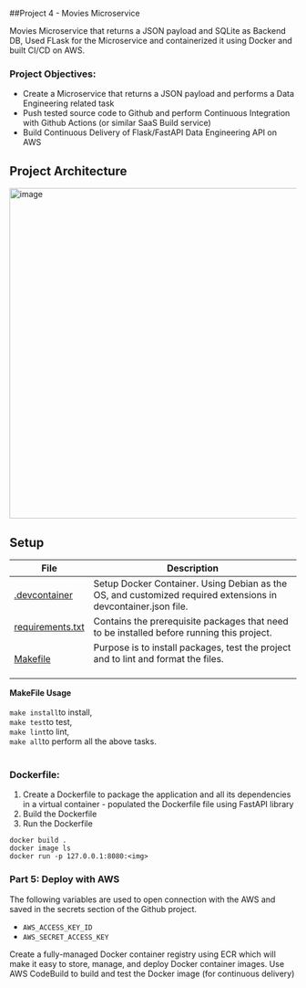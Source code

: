 ##Project 4 - Movies Microservice

Movies Microservice that returns a JSON payload and SQLite as Backend DB, 
Used FLask for the Microservice and containerized it using Docker and built CI/CD on AWS.

### Project Objectives:

* Create a Microservice that returns a JSON payload and performs a Data Engineering related task
* Push tested source code to Github and perform Continuous Integration with Github Actions (or similar SaaS Build service)
* Build Continuous Delivery of Flask/FastAPI Data Engineering API on AWS

## Project Architecture
<img width="579" alt="image" src="https://user-images.githubusercontent.com/105465968/205199704-c69b26b5-049b-4988-a1fc-20d36d67f852.png">


## Setup
| File  | Description  |   
|---|---|
| [.devcontainer]()  |    Setup Docker Container. Using Debian as the OS, and customized required extensions in devcontainer.json file. <br /> |  
|[requirements.txt]()   |   Contains the prerequisite packages that need to be installed before running this project.<br /> |   
| [Makefile]()  |   Purpose is to install packages, test the project and to lint and format the files.<br /><br /> |   


<b>MakeFile Usage</b><br /><br />
```make install```to install, <br />
```make test```to test,<br />
```make lint```to lint,<br />
```make all```to perform all the above tasks.
<br /><br />


### Dockerfile:
1. Create a Dockerfile to package the application and all its dependencies in a virtual container - populated the Dockerfile file using FastAPI library
2. Build the Dockerfile
3. Run the Dockerfile

```docker build .```  
```docker image ls```  
```docker run -p 127.0.0.1:8080:<img>```  

### Part 5: Deploy with AWS 
The following variables are used to open connection with the AWS and saved in the secrets section of the Github project.
- ```AWS_ACCESS_KEY_ID```
- ```AWS_SECRET_ACCESS_KEY```

Create a fully-managed Docker container registry using ECR which will make it easy to store, manage, and deploy Docker container images.
Use AWS CodeBuild to build and test the Docker image (for continuous delivery)


